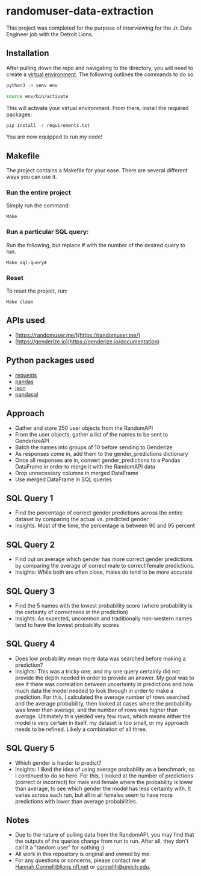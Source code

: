 # randomuser-data-extraction

This project was completed for the purpose of interviewing for the Jr. Data Engineer job with the Detroit Lions. 

## Installation

After pulling down the repo and navigating to the directory, you will need to create a [virtual environment](https://docs.python.org/3/library/venv.html). The following outlines the commands to do so:

```bash
python3 -m venv env
```
```bash
source env/bin/activate
```
This will activate your virtual environment. From there, install the required packages:

```bash
pip install -r requirements.txt
```
You are now equipped to run my code!

## Makefile

The project contains a Makefile for your ease. There are several different ways you can use it.

### Run the entire project
Simply run the command:
```Make
Make 
```

### Run a particular SQL query:
Run the following, but replace # with the number of the desired query to run.

```Make
Make sql-query#
```

### Reset
To reset the project, run:
```Make
Make clean
```
## APIs used
- [https://randomuser.me/](https://randomuser.me/)
- [https://genderize.io](https://genderize.io/documentation)

## Python packages used
- [requests](https://pypi.org/project/requests/)
- [pandas](https://pandas.pydata.org/)
- [json](https://docs.python.org/3/library/json.html)
- [pandasql](https://pypi.org/project/pandasql/)

## Approach
- Gather and store 250 user objects from the RandomAPI
- From the user objects, gather a list of the names to be sent to GenderizeAPI
- Batch the names into groups of 10 before sending to Genderize
- As responses come in, add them to the gender_predictions dictionary
- Once all responses are in, convert gender_predictions to a Pandas DataFrame in order to merge it with the RandomAPI data
- Drop unnecessary columns in merged DataFrame
- Use merged DataFrame in SQL queries

## SQL Query 1
- Find the percentage of correct gender predictions across the entire dataset by comparing the actual vs. predicted gender
- Insights: Most of the time, the percentage is between 90 and 95 percent

## SQL Query 2
- Find out on average which gender has more correct gender predictions by comparing the average of correct male to correct female predictions.
- Insights: While both are often close, males do tend to be more accurate

## SQL Query 3
- Find the 5 names with the lowest probability score (where probability is the certainty of correctness in the prediction)
- Insights: As expected, uncommon and traditionally non-western names tend to have the lowest probability scores

## SQL Query 4
- Does low probability mean more data was searched before making a prediction?
- Insights: This was a tricky one, and my one query certainly did not provide the depth needed in order to provide an answer. My goal was to see if there was correlation between uncertainty in predictions and how much data the model needed to look through in order to make a prediction. For this, I calculated the average number of rows searched and the average probability, then looked at cases where the probability was lower than average, and the number of rows was higher than average. Ultimately this yielded very few rows, which means either the model is very certain in itself, my dataset is too small, or my approach needs to be refined. Likely a combination of all three.

## SQL Query 5
- Which gender is harder to predict?
- Insights: I liked the idea of using average probability as a benchmark, so I continued to do so here. For this, I looked at the number of predictions (correct or incorrect) for male and female where the probability is lower than average, to see which gender the model has less certainty with. It varies across each run, but all in all females seem to have more predictions with lower than average probabilities.

## Notes
- Due to the nature of pulling data from the RandomAPI, you may find that the outputs of the queries change from run to run. After all, they don't call it a "random user" for nothing :)
- All work in this repository is original and owned by me.
- For any questions or concerns, please contact me at [Hannah.Connell@lions.nfl.net](mailto:Hannah.Connell@lions.nfl.net) or [connellh@umich.edu](mailto:connellh@umich.edu).

